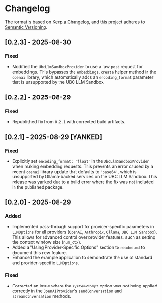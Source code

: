 # Changelog

The format is based on [Keep a Changelog](https://keepachangelog.com/en/1.0.0/), and this project adheres to [Semantic Versioning](https://semver.org/spec/v2.0.0.html).

## [0.2.3] - 2025-08-30

### Fixed

-   Modified the `UbcLlmSandboxProvider` to use a raw `post` request for embeddings. This bypasses the `embeddings.create` helper method in the `openai` library, which automatically adds an `encoding_format` parameter that is unsupported by the UBC LLM Sandbox.

## [0.2.2] - 2025-08-29

### Fixed

-   Republished fix from `0.2.1` with corrected build artifacts.

## [0.2.1] - 2025-08-29 [YANKED]

### Fixed

-   Explicitly set `encoding_format: 'float'` in the `UbcLlmSandboxProvider` when making embedding requests. This prevents an error caused by a recent `openai` library update that defaults to `'base64'`, which is unsupported by Ollama-backed services on the UBC LLM Sandbox. This release was yanked due to a build error where the fix was not included in the published package.

## [0.2.0] - 2025-08-29

### Added

-   Implemented pass-through support for provider-specific parameters in `LLMOptions` for all providers (`OpenAI`, `Anthropic`, `Ollama`, `UBC LLM Sandbox`). This allows for advanced control over provider features, such as setting the context window size (`num_ctx`).
-   Added a "Using Provider-Specific Options" section to `readme.md` to document this new feature.
-   Enhanced the example application to demonstrate the use of standard and provider-specific `LLMOptions`.

### Fixed

-   Corrected an issue where the `systemPrompt` option was not being applied correctly in the `OpenAIProvider`'s `sendConversation` and `streamConversation` methods.
